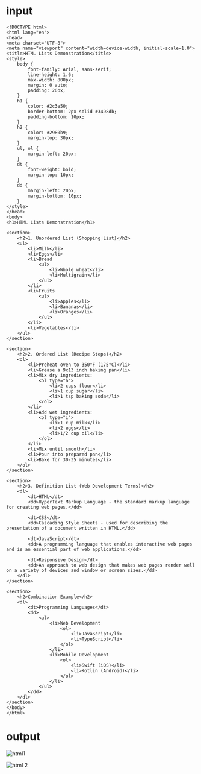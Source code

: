 # input

    <!DOCTYPE html>
    <html lang="en">
    <head>
    <meta charset="UTF-8">
    <meta name="viewport" content="width=device-width, initial-scale=1.0">
    <title>HTML Lists Demonstration</title>
    <style>
        body {
            font-family: Arial, sans-serif;
            line-height: 1.6;
            max-width: 800px;
            margin: 0 auto;
            padding: 20px;
        }
        h1 {
            color: #2c3e50;
            border-bottom: 2px solid #3498db;
            padding-bottom: 10px;
        }
        h2 {
            color: #2980b9;
            margin-top: 30px;
        }
        ul, ol {
            margin-left: 20px;
        }
        dt {
            font-weight: bold;
            margin-top: 10px;
        }
        dd {
            margin-left: 20px;
            margin-bottom: 10px;
        }
    </style>
    </head>
    <body>
    <h1>HTML Lists Demonstration</h1>
    
    <section>
        <h2>1. Unordered List (Shopping List)</h2>
        <ul>
            <li>Milk</li>
            <li>Eggs</li>
            <li>Bread
                <ul>
                    <li>Whole wheat</li>
                    <li>Multigrain</li>
                </ul>
            </li>
            <li>Fruits
                <ul>
                    <li>Apples</li>
                    <li>Bananas</li>
                    <li>Oranges</li>
                </ul>
            </li>
            <li>Vegetables</li>
        </ul>
    </section>
    
    <section>
        <h2>2. Ordered List (Recipe Steps)</h2>
        <ol>
            <li>Preheat oven to 350°F (175°C)</li>
            <li>Grease a 9x13 inch baking pan</li>
            <li>Mix dry ingredients:
                <ol type="a">
                    <li>2 cups flour</li>
                    <li>1 cup sugar</li>
                    <li>1 tsp baking soda</li>
                </ol>
            </li>
            <li>Add wet ingredients:
                <ol type="i">
                    <li>1 cup milk</li>
                    <li>2 eggs</li>
                    <li>1/2 cup oil</li>
                </ol>
            </li>
            <li>Mix until smooth</li>
            <li>Pour into prepared pan</li>
            <li>Bake for 30-35 minutes</li>
        </ol>
    </section>
    
    <section>
        <h2>3. Definition List (Web Development Terms)</h2>
        <dl>
            <dt>HTML</dt>
            <dd>HyperText Markup Language - the standard markup language for creating web pages.</dd>
            
            <dt>CSS</dt>
            <dd>Cascading Style Sheets - used for describing the presentation of a document written in HTML.</dd>
            
            <dt>JavaScript</dt>
            <dd>A programming language that enables interactive web pages and is an essential part of web applications.</dd>
            
            <dt>Responsive Design</dt>
            <dd>An approach to web design that makes web pages render well on a variety of devices and window or screen sizes.</dd>
        </dl>
    </section>
    
    <section>
        <h2>Combination Example</h2>
        <dl>
            <dt>Programming Languages</dt>
            <dd>
                <ul>
                    <li>Web Development
                        <ol>
                            <li>JavaScript</li>
                            <li>TypeScript</li>
                        </ol>
                    </li>
                    <li>Mobile Development
                        <ol>
                            <li>Swift (iOS)</li>
                            <li>Kotlin (Android)</li>
                        </ol>
                    </li>
                </ul>
            </dd>
        </dl>
    </section>
    </body>
    </html>
# output

![html1](https://github.com/user-attachments/assets/3cc8baf4-16a0-47de-a255-77413ad1643c)

![html 2](https://github.com/user-attachments/assets/e3fe7460-8359-4a63-beb5-54098c101862)
